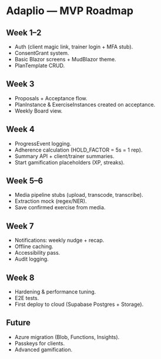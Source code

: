 # Adaplio — MVP Roadmap

## Week 1–2
- Auth (client magic link, trainer login + MFA stub).
- ConsentGrant system.
- Basic Blazor screens + MudBlazor theme.
- PlanTemplate CRUD.

## Week 3
- Proposals + Acceptance flow.
- PlanInstance & ExerciseInstances created on acceptance.
- Weekly Board view.

## Week 4
- ProgressEvent logging.
- Adherence calculation (HOLD_FACTOR = 5s = 1 rep).
- Summary API + client/trainer summaries.
- Start gamification placeholders (XP, streaks).

## Week 5–6
- Media pipeline stubs (upload, transcode, transcribe).
- Extraction mock (regex/NER).
- Save confirmed exercise from media.

## Week 7
- Notifications: weekly nudge + recap.
- Offline caching.
- Accessibility pass.
- Audit logging.

## Week 8
- Hardening & performance tuning.
- E2E tests.
- First deploy to cloud (Supabase Postgres + Storage).

## Future
- Azure migration (Blob, Functions, Insights).
- Passkeys for clients.
- Advanced gamification.
